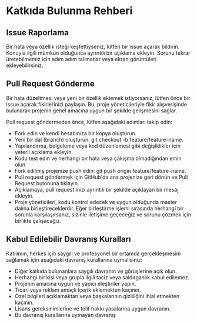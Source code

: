 # Katkıda Bulunma Rehberi

## Issue Raporlama
Bir hata veya özellik isteği keşfettiyseniz, lütfen bir issue açarak bildirin. Konuyla ilgili mümkün olduğunca ayrıntılı bir açıklama ekleyin. Sorunu tekrar üretebilmemiz için adım adım talimatlar veya ekran görüntüleri ekleyebilirsiniz.

## Pull Request Gönderme
Bir hata düzeltmesi veya yeni bir özellik eklemek istiyorsanız, lütfen önce bir issue açarak fikirlerinizi paylaşın. Bu, proje yöneticileriyle fikir alışverişinde bulunarak projenin genel amacına uygun bir şekilde gelişmesini sağlar.

Pull request göndermeden önce, lütfen aşağıdaki adımları takip edin:
- Fork edin ve kendi hesabınıza bir kopya oluşturun.
- Yeni bir dal (branch) oluşturun: git checkout -b feature/feature-name.
- Yapılandırma, belgeleme veya kod düzenlemesi gibi değişiklikler için yeterli açıklama ekleyin.
- Kodu test edin ve herhangi bir hata veya çakışma olmadığından emin olun.
- Fork edilmiş projenize push edin: git push origin feature/feature-name.
- Pull request göndermek için GitHub'da ana projenize geri dönün ve Pull Request butonuna tıklayın.
- Açıklamaya, pull request'inizi ayrıntılı bir şekilde açıklayan bir mesaj ekleyin.
- Proje yöneticileri, kodu kontrol edecek ve uygun olduğunda master dalına birleştireceklerdir. Eğer birleştirme işlemi sırasında herhangi bir sorunla karşılaşırsanız, sizinle iletişime geçeceğiz ve sorunu çözmek için birlikte çalışacağız.

## Kabul Edilebilir Davranış Kuralları
Katılımın, herkes için saygılı ve profesyonel bir ortamda gerçekleşmesini sağlamak için aşağıdaki davranış kurallarına uymalısınız:

- Diğer katkıda bulunanlara saygılı davranın ve görüşlerine açık olun.
- Herhangi bir kişi veya grupla ilgili taciz veya saldırganlık kabul edilemez.
- Projenin amacına uygun ve yapıcı eleştiriler yapın.
- Ticari veya reklam amaçlı içerik eklemekten kaçının.
- Özel bilgileri açıklamaktan veya başkalarının gizliliğini ihlal etmekten kaçının.
- Lisans gereksinimlerine ve telif hakkı yasalarına uygun davranın.
- Bu davranış kurallarına uymayan davranış
